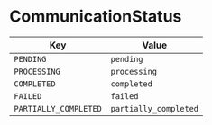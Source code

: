 # CommunicationStatus

| Key | Value |
|-----|--------|
| `PENDING` | `pending` |
| `PROCESSING` | `processing` |
| `COMPLETED` | `completed` |
| `FAILED` | `failed` |
| `PARTIALLY_COMPLETED` | `partially_completed` |
